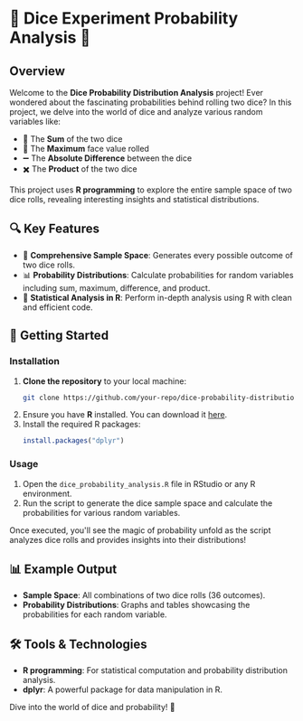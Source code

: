 # 🎲 Dice Experiment Probability Analysis 🎲

## Overview
Welcome to the **Dice Probability Distribution Analysis** project! Ever wondered about the fascinating probabilities behind rolling two dice? In this project, we delve into the world of dice and analyze various random variables like:
- 🔢 The **Sum** of the two dice
- 🎯 The **Maximum** face value rolled
- ➖ The **Absolute Difference** between the dice
- ✖️ The **Product** of the two dice

This project uses **R programming** to explore the entire sample space of two dice rolls, revealing interesting insights and statistical distributions.

## 🔍 Key Features
- 🚀 **Comprehensive Sample Space**: Generates every possible outcome of two dice rolls.
- 📊 **Probability Distributions**: Calculate probabilities for random variables including sum, maximum, difference, and product.
- 🧮 **Statistical Analysis in R**: Perform in-depth analysis using R with clean and efficient code.

## 🚀 Getting Started

### Installation
1. **Clone the repository** to your local machine:
   ```bash
   git clone https://github.com/your-repo/dice-probability-distribution.git
2. Ensure you have **R** installed. You can download it [here](https://www.r-project.org/).
3. Install the required R packages:
   ```r
   install.packages("dplyr")
   ```

### Usage
1. Open the `dice_probability_analysis.R` file in RStudio or any R environment.
2. Run the script to generate the dice sample space and calculate the probabilities for various random variables.

Once executed, you'll see the magic of probability unfold as the script analyzes dice rolls and provides insights into their distributions!

## 📊 Example Output
- **Sample Space**: All combinations of two dice rolls (36 outcomes).
- **Probability Distributions**: Graphs and tables showcasing the probabilities for each random variable.

## 🛠️ Tools & Technologies
- **R programming**: For statistical computation and probability distribution analysis.
- **dplyr**: A powerful package for data manipulation in R.




Dive into the world of dice and probability! 🎲
